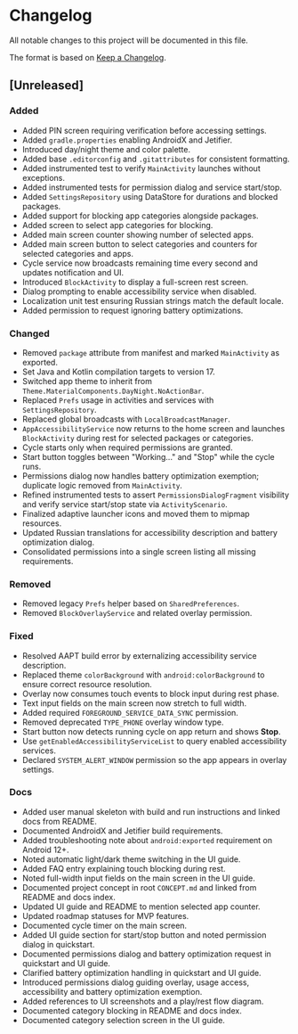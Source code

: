 # Changelog

All notable changes to this project will be documented in this file.

The format is based on [Keep a Changelog](https://keepachangelog.com/en/1.1.0/).

## [Unreleased]
### Added
- Added PIN screen requiring verification before accessing settings.
- Added `gradle.properties` enabling AndroidX and Jetifier.
- Introduced day/night theme and color palette.
- Added base `.editorconfig` and `.gitattributes` for consistent formatting.
- Added instrumented test to verify `MainActivity` launches without exceptions.
- Added instrumented tests for permission dialog and service start/stop.
- Added `SettingsRepository` using DataStore for durations and blocked packages.
- Added support for blocking app categories alongside packages.
- Added screen to select app categories for blocking.
- Added main screen counter showing number of selected apps.
- Added main screen button to select categories and counters for selected categories and apps.
- Cycle service now broadcasts remaining time every second and updates notification and UI.
- Introduced `BlockActivity` to display a full-screen rest screen.
- Dialog prompting to enable accessibility service when disabled.
- Localization unit test ensuring Russian strings match the default locale.
- Added permission to request ignoring battery optimizations.

### Changed
- Removed `package` attribute from manifest and marked `MainActivity` as exported.
- Set Java and Kotlin compilation targets to version 17.
- Switched app theme to inherit from `Theme.MaterialComponents.DayNight.NoActionBar`.
- Replaced `Prefs` usage in activities and services with `SettingsRepository`.
- Replaced global broadcasts with `LocalBroadcastManager`.
- `AppAccessibilityService` now returns to the home screen and launches `BlockActivity` during rest for selected packages or categories.
- Cycle starts only when required permissions are granted.
- Start button toggles between "Working..." and "Stop" while the cycle runs.
- Permissions dialog now handles battery optimization exemption; duplicate logic removed from `MainActivity`.
- Refined instrumented tests to assert `PermissionsDialogFragment` visibility and verify service start/stop state via `ActivityScenario`.
- Finalized adaptive launcher icons and moved them to mipmap resources.
- Updated Russian translations for accessibility description and battery optimization dialog.
- Consolidated permissions into a single screen listing all missing requirements.

### Removed
- Removed legacy `Prefs` helper based on `SharedPreferences`.
- Removed `BlockOverlayService` and related overlay permission.

### Fixed
- Resolved AAPT build error by externalizing accessibility service description.
- Replaced theme `colorBackground` with `android:colorBackground` to ensure correct resource resolution.
- Overlay now consumes touch events to block input during rest phase.
- Text input fields on the main screen now stretch to full width.
- Added required `FOREGROUND_SERVICE_DATA_SYNC` permission.
- Removed deprecated `TYPE_PHONE` overlay window type.
- Start button now detects running cycle on app return and shows **Stop**.
- Use `getEnabledAccessibilityServiceList` to query enabled accessibility services.
- Declared `SYSTEM_ALERT_WINDOW` permission so the app appears in overlay settings.

### Docs
- Added user manual skeleton with build and run instructions and linked docs from README.
- Documented AndroidX and Jetifier build requirements.
- Added troubleshooting note about `android:exported` requirement on Android 12+.
- Noted automatic light/dark theme switching in the UI guide.
- Added FAQ entry explaining touch blocking during rest.
- Noted full-width input fields on the main screen in the UI guide.
- Documented project concept in root `CONCEPT.md` and linked from README and docs index.
- Updated UI guide and README to mention selected app counter.
 - Updated roadmap statuses for MVP features.
- Documented cycle timer on the main screen.
- Added UI guide section for start/stop button and noted permission dialog in quickstart.
- Documented permissions dialog and battery optimization request in quickstart and UI guide.
- Clarified battery optimization handling in quickstart and UI guide.
- Introduced permissions dialog guiding overlay, usage access, accessibility and battery optimization exemption.
- Added references to UI screenshots and a play/rest flow diagram.
- Documented category blocking in README and docs index.
- Documented category selection screen in the UI guide.
